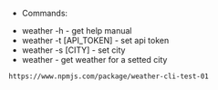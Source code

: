 - Commands:

* weather -h - get help manual
* weather -t [API_TOKEN] - set api token
* weather -s [CITY] - set city
* weather - get weather for a setted city

` https://www.npmjs.com/package/weather-cli-test-01 `